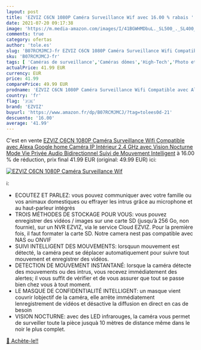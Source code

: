```yaml
---
layout: post
title: 'EZVIZ C6CN 1080P Caméra Surveillance Wif avec 16.00 % rabais '
date: 2021-07-20 09:17:38
image: 'https://m.media-amazon.com/images/I/41BGWHMDbuL._SL500_._SL400_.jpg'
comments: true
category: ofertas
author: 'tole.es'
slug: 'B07RCMJMCJ-fr EZVIZ C6CN 1080P Caméra Surveillance Wifi Compatible avec...'
sku: 'B07RCMJMCJ-fr'
tags: [ 'Caméras de surveillance','Caméras dômes','High-Tech','Photo et caméscopes','ezviz', ]
actualPrice: 41.99 EUR
currency: EUR
price: 41.99
comparePrice: 49.99 EUR
prodname: 'EZVIZ C6CN 1080P Caméra Surveillance Wifi Compatible avec Alexa Google home  Caméra IP Intérieur 2.4 GHz avec Vision Nocturne  Mode Vie Privée  Audio Bidirectionnel  Suivi de Mouvement Intelligent'
country: 'fr'
flag: '🇫🇷'
brand: 'EZVIZ'
buyurl: 'https://www.amazon.fr/dp/B07RCMJMCJ/?tag=tolees0d-21'
descuento: '16.00'
average: '41.99'
---
```


C'est en vente [EZVIZ C6CN 1080P Caméra Surveillance Wifi Compatible avec Alexa Google home  Caméra IP Intérieur 2.4 GHz avec Vision Nocturne  Mode Vie Privée  Audio Bidirectionnel  Suivi de Mouvement Intelligent](https://www.amazon.fr/dp/B07RCMJMCJ/?tag=tolees0d-21)  à  16.00 % de réduction, prix final  41.99 EUR (original: 49.99 EUR) ici:

[![EZVIZ C6CN 1080P Caméra Surveillance Wif](https://m.media-amazon.com/images/I/41BGWHMDbuL._SL500_._SL400_.jpg)](https://www.amazon.fr/dp/B07RCMJMCJ/?tag=tolees0d-21)

ℹ️:

- ECOUTEZ ET PARLEZ: vous pouvez communiquer avec votre famille ou vos animaux domestiques ou effrayer les intrus grâce au microphone et au haut-parleur intégrés
- TROIS MÉTHODES DE STOCKAGE POUR VOUS: vous pouvez enregistrer des vidéos / images sur une carte SD (jusqu’à 256 Go, non fournie), sur un NVR EZVIZ, via le service Cloud EZVIZ. Pour la première fois, il faut formater la carte SD. Notre camera nest pas compatible avec NAS ou ONVIF
- SUIVI INTELLIGENT DES MOUVEMENTS: lorsquun mouvement est détecté, la caméra peut se déplacer automatiquement pour suivre tout mouvement et enregistrer des vidéos.
- DETECTION DE MOUVEMENT INSTANTANÉ: lorsque la caméra détecte des mouvements ou des intrus, vous recevez immédiatement des alertes; il vous suffit de vérifier et de vous assurer que tout se passe bien chez vous à tout moment.
- LE MASQUE DE CONFIDENTIALITÉ INTELLIGENT: un masque vient couvrir lobjectif de la caméra, elle arrête immédiatement lenregistrement de vidéos et désactive la diffusion en direct en cas de besoin
- VISION NOCTURNE: avec des LED infrarouges, la caméra vous permet de surveiller toute la pièce jusquà 10 mètres de distance même dans le noir le plus complet.

[🛒 Achète-le!!](https://www.amazon.fr/dp/B07RCMJMCJ/?tag=tolees0d-21)
